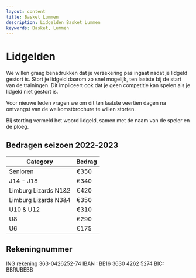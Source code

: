 ```yaml
---
layout: content
title: Basket Lummen
description: Lidgelden Basket Lummen
keywords: Basket, Lummen
---
```


# Lidgelden

We willen graag benadrukken dat je verzekering pas ingaat nadat je lidgeld gestort is. Stort je lidgeld daarom zo snel mogelijk, ten laatste bij de start van de trainingen. Dit impliceert ook dat je geen competitie kan spelen als je lidgeld niet gestort is.

Voor nieuwe leden vragen we om dit ten laatste veertien dagen na ontvangst van de welkomstbrochure te willen storten.

Bij storting vermeld het woord lidgeld, samen met de naam van de speler en de ploeg.

## Bedragen seizoen 2022-2023

| Category                    | Bedrag  |
|-----------------------------|---------|
| Senioren                    | €350    |
| J14 - J18                   | €340    |
| Limburg Lizards N1&2        | €420    |
| Limburg Lizards N3&4        | €350    |
| U10 & U12                   | €310    |
| U8                          | €290    |
| U6                          | €175    |

## Rekeningnummer

ING rekening 363-0426252-74 
IBAN : BE16 3630 4262 5274
BIC: BBRUBEBB